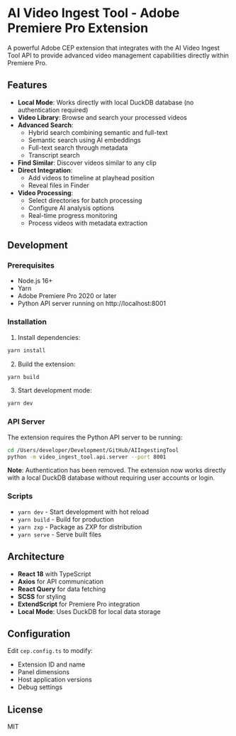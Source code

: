 # AI Video Ingest Tool - Adobe Premiere Pro Extension

A powerful Adobe CEP extension that integrates with the AI Video Ingest Tool API to provide advanced video management capabilities directly within Premiere Pro.

## Features

- **Local Mode**: Works directly with local DuckDB database (no authentication required)
- **Video Library**: Browse and search your processed videos
- **Advanced Search**: 
  - Hybrid search combining semantic and full-text
  - Semantic search using AI embeddings
  - Full-text search through metadata
  - Transcript search
- **Find Similar**: Discover videos similar to any clip
- **Direct Integration**: 
  - Add videos to timeline at playhead position
  - Reveal files in Finder
- **Video Processing**: 
  - Select directories for batch processing
  - Configure AI analysis options
  - Real-time progress monitoring
  - Process videos with metadata extraction

## Development

### Prerequisites

- Node.js 16+
- Yarn
- Adobe Premiere Pro 2020 or later
- Python API server running on http://localhost:8001

### Installation

1. Install dependencies:
```bash
yarn install
```

2. Build the extension:
```bash
yarn build
```

3. Start development mode:
```bash
yarn dev
```

### API Server

The extension requires the Python API server to be running:

```bash
cd /Users/developer/Development/GitHub/AIIngestingTool
python -m video_ingest_tool.api.server --port 8001
```

**Note**: Authentication has been removed. The extension now works directly with a local DuckDB database without requiring user accounts or login.

### Scripts

- `yarn dev` - Start development with hot reload
- `yarn build` - Build for production
- `yarn zxp` - Package as ZXP for distribution
- `yarn serve` - Serve built files

## Architecture

- **React 18** with TypeScript
- **Axios** for API communication
- **React Query** for data fetching
- **SCSS** for styling
- **ExtendScript** for Premiere Pro integration
- **Local Mode**: Uses DuckDB for local data storage

## Configuration

Edit `cep.config.ts` to modify:
- Extension ID and name
- Panel dimensions
- Host application versions
- Debug settings

## License

MIT
